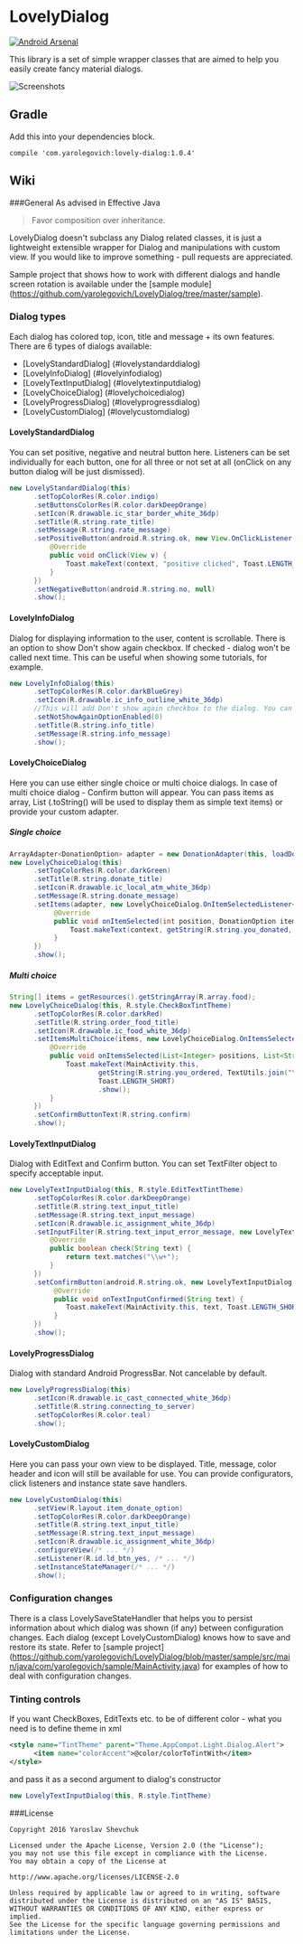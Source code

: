 # LovelyDialog
[![Android Arsenal](https://img.shields.io/badge/Android%20Arsenal-LovelyDialog-green.svg?style=true)](https://android-arsenal.com/details/1/3452)

This library is a set of simple wrapper classes that are aimed to help you easily create fancy material dialogs.

![Screenshots](https://raw.githubusercontent.com/yarolegovich/lovelydialog/master/art/lovelydialogs_framed.png)

## Gradle 
Add this into your dependencies block.
```
compile 'com.yarolegovich:lovely-dialog:1.0.4'
```

## Wiki
###General
As advised in Effective Java
>  Favor composition over inheritance.

LovelyDialog doesn't subclass any Dialog related classes, it is just a lightweight extensible wrapper for Dialog and manipulations with custom view. If you would like to improve something - pull requests are appreciated.

Sample project that shows how to work with different dialogs and handle screen rotation is available under the [sample module] (https://github.com/yarolegovich/LovelyDialog/tree/master/sample).
### Dialog types
Each dialog has colored top, icon, title and message + its own features. There are 6 types of dialogs available:
* [LovelyStandardDialog] (#lovelystandarddialog)
* [LovelyInfoDialog] (#lovelyinfodialog)
* [LovelyTextInputDialog] (#lovelytextinputdialog)
* [LovelyChoiceDialog] (#lovelychoicedialog)
* [LovelyProgressDialog] (#lovelyprogressdialog)
* [LovelyCustomDialog] (#lovelycustomdialog)

#### LovelyStandardDialog
You can set positive, negative and neutral button here. Listeners can be set individually for each button, one for all three or not set at all (onClick on any button dialog will be just dismissed).

````java
new LovelyStandardDialog(this)
      .setTopColorRes(R.color.indigo)
      .setButtonsColorRes(R.color.darkDeepOrange)
      .setIcon(R.drawable.ic_star_border_white_36dp)
      .setTitle(R.string.rate_title) 
      .setMessage(R.string.rate_message)
      .setPositiveButton(android.R.string.ok, new View.OnClickListener() {
          @Override
          public void onClick(View v) {
              Toast.makeText(context, "positive clicked", Toast.LENGTH_SHORT).show();
          }
      }) 
      .setNegativeButton(android.R.string.no, null)
      .show();

````
#### LovelyInfoDialog
Dialog for displaying information to the user, content is scrollable. There is an option to show Don't show again checkbox. If checked - dialog won't be called next time. This can be useful when showing some tutorials, for example. 
```java
new LovelyInfoDialog(this)
      .setTopColorRes(R.color.darkBlueGrey)
      .setIcon(R.drawable.ic_info_outline_white_36dp)
      //This will add Don't show again checkbox to the dialog. You can pass any ID as argument
      .setNotShowAgainOptionEnabled(0)
      .setTitle(R.string.info_title)
      .setMessage(R.string.info_message)
      .show();
```
#### LovelyChoiceDialog
Here you can use either single choice or multi choice dialogs. In case of multi choice dialog - Confirm button will appear. You can pass items as array, List (.toString() will be used to display them as simple text items) or provide your custom adapter.

##### Single choice
```java
ArrayAdapter<DonationOption> adapter = new DonationAdapter(this, loadDonationOptions());
new LovelyChoiceDialog(this)
      .setTopColorRes(R.color.darkGreen)
      .setTitle(R.string.donate_title)
      .setIcon(R.drawable.ic_local_atm_white_36dp)
      .setMessage(R.string.donate_message)
      .setItems(adapter, new LovelyChoiceDialog.OnItemSelectedListener<DonationOption>() {
           @Override
           public void onItemSelected(int position, DonationOption item) {
               Toast.makeText(context, getString(R.string.you_donated, item.amount),Toast.LENGTH_SHORT).show();
           }
      })
      .show();
```
##### Multi choice
```java
String[] items = getResources().getStringArray(R.array.food);
new LovelyChoiceDialog(this, R.style.CheckBoxTintTheme)
      .setTopColorRes(R.color.darkRed)
      .setTitle(R.string.order_food_title)
      .setIcon(R.drawable.ic_food_white_36dp)
      .setItemsMultiChoice(items, new LovelyChoiceDialog.OnItemsSelectedListener<String>() {
          @Override
          public void onItemsSelected(List<Integer> positions, List<String> items) {
              Toast.makeText(MainActivity.this,
                      getString(R.string.you_ordered, TextUtils.join("\n", items)),
                      Toast.LENGTH_SHORT)
                      .show();
          }
      })
      .setConfirmButtonText(R.string.confirm)
      .show();
```
#### LovelyTextInputDialog
Dialog with EditText and Confirm button. You can set TextFilter object to specify acceptable input. 
```java
new LovelyTextInputDialog(this, R.style.EditTextTintTheme)
      .setTopColorRes(R.color.darkDeepOrange)
      .setTitle(R.string.text_input_title)
      .setMessage(R.string.text_input_message)
      .setIcon(R.drawable.ic_assignment_white_36dp) 
      .setInputFilter(R.string.text_input_error_message, new LovelyTextInputDialog.TextFilter() {
          @Override
          public boolean check(String text) {
              return text.matches("\\w+");
          }
      })
      .setConfirmButton(android.R.string.ok, new LovelyTextInputDialog.OnTextInputConfirmListener() {
           @Override
           public void onTextInputConfirmed(String text) {
              Toast.makeText(MainActivity.this, text, Toast.LENGTH_SHORT).show();
           }
      }) 
      .show();
```
#### LovelyProgressDialog
Dialog with standard Android ProgressBar. Not cancelable by default.
```java
new LovelyProgressDialog(this)
      .setIcon(R.drawable.ic_cast_connected_white_36dp)
      .setTitle(R.string.connecting_to_server)
      .setTopColorRes(R.color.teal)
      .show();
```
#### LovelyCustomDialog
Here you can pass your own view to be displayed. Title, message, color header and icon will still be available for use. You can provide configurators, click listeners and instance state save handlers.
```java
new LovelyCustomDialog(this)
      .setView(R.layout.item_donate_option)
      .setTopColorRes(R.color.darkDeepOrange)
      .setTitle(R.string.text_input_title)
      .setMessage(R.string.text_input_message)
      .setIcon(R.drawable.ic_assignment_white_36dp)
      .configureView(/* ... */)
      .setListener(R.id.ld_btn_yes, /* ... */)
      .setInstanceStateManager(/* ... */)
      .show();
```
### Configuration changes
There is a class LovelySaveStateHandler that helps you to persist information about which dialog was shown (if any) between configuration changes. 
Each dialog (except LovelyCustomDialog) knows how to save and restore its state. 
Refer to [sample project] (https://github.com/yarolegovich/LovelyDialog/blob/master/sample/src/main/java/com/yarolegovich/sample/MainActivity.java) for examples of how to deal with configuration changes.
### Tinting controls
If you want CheckBoxes, EditTexts etc. to be of different color - what you need is to define theme in xml
```xml
<style name="TintTheme" parent="Theme.AppCompat.Light.Dialog.Alert">
      <item name="colorAccent">@color/colorToTintWith</item>
</style>
```
and pass it as a second argument to dialog's constructor
```java
new LovelyTextInputDialog(this, R.style.TintTheme)
```
###License
```
Copyright 2016 Yaroslav Shevchuk

Licensed under the Apache License, Version 2.0 (the "License");
you may not use this file except in compliance with the License.
You may obtain a copy of the License at

http://www.apache.org/licenses/LICENSE-2.0

Unless required by applicable law or agreed to in writing, software
distributed under the License is distributed on an "AS IS" BASIS,
WITHOUT WARRANTIES OR CONDITIONS OF ANY KIND, either express or implied.
See the License for the specific language governing permissions and
limitations under the License.
```
